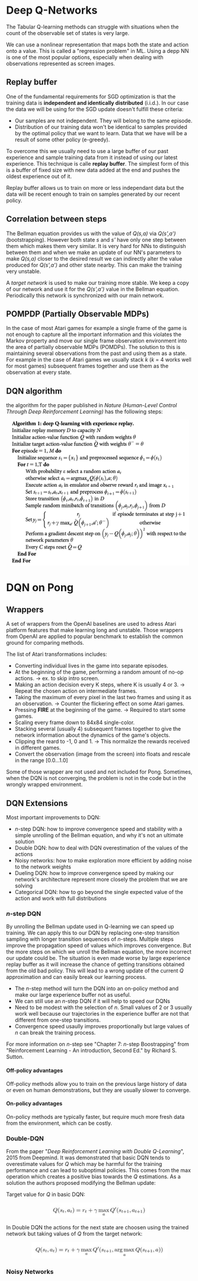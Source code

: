 # Deep Q-Networks

The Tabular Q-learning methods can struggle with situations when the count of
the observable set of states is very large.

We can use a nonlinear representation that maps both the state and action onto
a value. This is called a "regression problem" in ML. Using a depp NN is one of
the most popular options, especially when dealing with observations represented
as screen images.

## Replay buffer

One of the fundamental requirements for SGD optimization is that the training
data is **independent and identically distributed** (i.i.d.). In our case
the data we will be using for the SGD update doesn't fulfill these criteria:
+ Our samples are not independent. They will belong to the same episode.
+ Distribution of our training data won't be identical to samples provided by the optimal policy that we want to learn. Data that we have will be a result of some other policy (e-greedy).

To overcome this we usually need to use a large buffer of our past experience and sample training data from it instead of using our latest experience. This technique is calle **replay buffer**. The simplest form of this is a buffer of fixed size with new data added at the end and pushes the oldest experience out of it.

Replay buffer allows us to train on more or less independant data but the data will be recent enough to train on samples generated by our recent policy.

## Correlation between steps

The Bellman equation provides us with the value of *Q(s,a)* via *Q(s',a')* (bootstrapping). However both state *s* and *s'* have only one step between them which makes them very similar. It is very hard for NNs to distinguish between them and when we make an update of our NN's parameters to make *Q(s,a)* closer to the desired result we can indirectly alter the value produced for *Q(s',a')* and other state nearby. This can make the training very unstable.

A *target network* is used to make our training more stable. We keep a copy of our network and use it for the *Q(s',a')* value in the Bellman equation. Periodically this network is synchronized with our main network.

## POMPDP (Partially Observable MDPs)

In the case of most Atari games for example a single frame of the game is not enough to capture all the important information and this violates the Markov property and move our single frame observation environment into the area of partially observable MDPs (POMDPs). The solution to this is maintaining several observations from the past and using them as a state. For example in the case of Atari games we usually stack *k* (*k* = 4 works well for most games) subsequent frames together and use them as the observation at every state.

## DQN algorithm

the algorithm for the paper published in *Nature (Human-Level Control Through Deep Reinforcement Learning)* has the following steps:

<p align="center">
<img
src="./Images/DQN_algo.png"
alt="Update rule" title="Update rule" width="482" height="393" />
</p>

# DQN on Pong

## Wrappers

A set of wrappers from the OpenAI baselines are used to adress Atari platform features that make learning long and unstable. Those wrappers from OpenAI are applied to popular benchmark to establish the common ground for comparing methods.

The list of Atari transformations includes:
+ Converting individual lives in the game into separate episodes.
+ At the beginning of the game, performing a random amount of no-op actions.
-> ex. to skip intro screen.
+ Making an action decision every K steps, where K is usually 4 or 3.
-> Repeat the chosen action on intermediate frames.
+ Taking the maximum of every pixel in the last two frames and using it as an observation.
-> Counter the flickering effect on some Atari games.
+ Pressing **FIRE** at the beginning of the game.
-> Required to start some games.
+ Scaling every frame down to 84x84 single-color.
+ Stacking several (usually 4) subsequent frames together to give the network information about the dynamics of the game's objects.
+ Clipping the reard to -1, 0 and 1.
-> This normalize the rewards received in different games.
+ Convert the observation (image from the screen) into floats and rescale in the range \[0.0...1.0]

Some of those wrapper are not used and not included for Pong. Sometimes, when the DQN is not converging, the problem is not in the code but in the wrongly wrapped environment.

## DQN Extensions

Most important improvements to DQN:

+ *n*-step DQN: how to improve convergence speed and stability with a simple unrolling of the Bellman equation, and why it's not an ultimate solution
+ Double DQN: how to deal with DQN overestimation of the values of the actions
+ Noisy networks: how to make exploration more efficient by adding noise to the network weights
+ Dueling DQN: how to improve convergence speed by making our network's architecture represent more closely the problem that we are solving
+ Categorical DQN: how to go beyond the single expected value of the action and work with full distributions

### *n*-step DQN

By unrolling the Bellman update used in Q-learning we can speed up training. We can apply this to our DQN by replacing one-step transition sampling with longer transition sequences of *n*-steps. Multiple steps improve the propagation speed of values which improves convergence.
But the more steps on which we unroll the Bellman equation, the more incorrect our update could be. The situation is even made worse by large experience replay buffer as it will increase the chance of getting transitions obtained from the old bad policy. This will lead to a wrong update of the current *Q* approximation and can easily break our learning process.

+ The *n*-step method will turn the DQN into an on-policy method and make our large experience buffer not as useful.
+ We can still use an *n*-step DQN if it will help to speed our DQNs
+ Need to be modest with the selection of *n*. Small values of 2 or 3 usually work well because our trajectories in the experience buffer are not that different from one-step transitions.
+ Convergence speed usaully improves proportionally but large values of *n* can break the training process.

For more information on *n*-step see "Chapter 7: *n*-step Boostrapping" from "Reinforcement Learning - An introduction, Second Ed." by Richard S. Sutton.

#### Off-policy advantages

Off-policy methods allow you to train on the previous large history of data or even on human demonstrations, but they are usually slower to converge.

#### On-policy advantages

On-policy methods are typically faster, but require much more fresh data from the environment, which can be costly.

### Double-DQN

From the paper "*Deep Reinforcement Learning with Double Q-Learning*", 2015 from Deepmind. It was demonstrated that basic DQN tends to overestimate values for *Q* which may be harmful for the training performance and can lead to suboptimal policies. This comes from the max operation which creates a positive bias towards the *Q* estimations. As a solution the authors proposed modifying the Bellman update:

Target value for *Q* in basic DQN:

<p align="center">
<img
src="./Images/targetDQN.png"
alt="Update rule" title="Update rule" width="268" height="41" />
</p>

In Double DQN the actions for the next state are choosen using the trained network but taking values of *Q* from the target network:

<p align="center">
<img
src="./Images/TargetDoubleDQN.png"
alt="Update rule" title="Update rule" width="366" height="44" />
</p>

### Noisy Networks